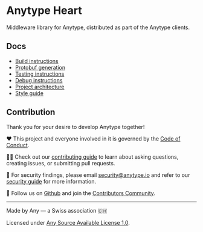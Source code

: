 # Anytype Heart
Middleware library for Anytype, distributed as part of the Anytype clients.

## Docs
- [Build instructions](docs/Build.md)
- [Protobuf generation](docs/Protogen.md)
- [Testing instructions](docs/Testing.md)
- [Debug instructions](docs/Debug.md)
- [Project architecture](docs/Architecture.md)
- [Style guide](docs/Codestyle.md)

## Contribution
Thank you for your desire to develop Anytype together!

❤️ This project and everyone involved in it is governed by the [Code of Conduct](https://github.com/anyproto/.github/blob/main/docs/CODE_OF_CONDUCT.md).

🧑‍💻 Check out our [contributing guide](https://github.com/anyproto/.github/blob/main/docs/CONTRIBUTING.md) to learn about asking questions, creating issues, or submitting pull requests.

🫢 For security findings, please email [security@anytype.io](mailto:security@anytype.io) and refer to our [security guide](https://github.com/anyproto/.github/blob/main/docs/SECURITY.md) for more information.

🤝 Follow us on [Github](https://github.com/anyproto) and join the [Contributors Community](https://github.com/orgs/anyproto/discussions).

---
Made by Any — a Swiss association 🇨🇭

Licensed under [Any Source Available License 1.0](LICENSE.md).
